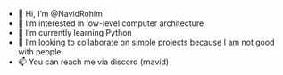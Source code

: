 - 👋 Hi, I’m @NavidRohim
- 👀 I’m interested in low-level computer architecture
- 🌱 I’m currently learning Python
- 💞️ I’m looking to collaborate on simple projects because I am not good with people
- 📫 You can reach me via discord (rnavid)
